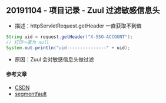 ## 20191104 - 项目记录 - Zuul 过滤敏感信息头

- 描述：httpServletRequest.getHeader 一直获取不到值

~~~java
String uid = request.getHeader("X-SSO-ACCOUNT");
// 打印一直为 null
System.out.println("uid:--------------" + uid);
~~~

- 原因：Zuul 会对敏感信息头做过滤





#### 参考文章

- [CSDN](https://ask.csdn.net/questions/748656)
- [segmentfault](https://segmentfault.com/a/1190000009044342)

